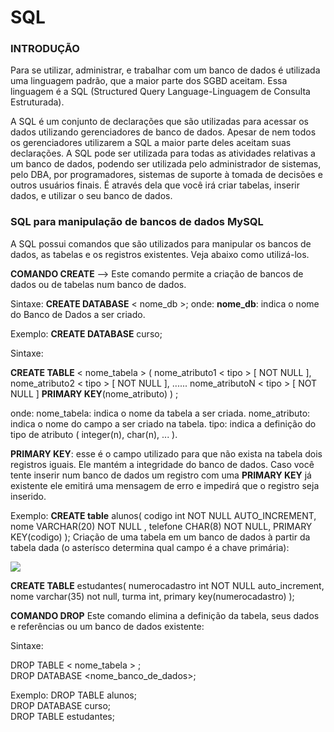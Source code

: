 # SQL

### INTRODUÇÃO

Para se utilizar, administrar, e trabalhar com um banco de
dados é utilizada uma linguagem padrão, que a maior parte dos
SGBD aceitam. Essa linguagem é a SQL (Structured Query
Language-Linguagem de Consulta Estruturada).

A SQL é um conjunto de declarações que são utilizadas para
acessar os dados utilizando gerenciadores de banco de dados.
Apesar de nem todos os gerenciadores utilizarem a SQL a maior
parte deles aceitam suas declarações.
A SQL pode ser utilizada para todas as atividades relativas a
um banco de dados, podendo ser utilizada pelo administrador de
sistemas, pelo DBA, por programadores, sistemas de suporte à
tomada de decisões e outros usuários finais.
É através dela que você irá criar tabelas, inserir dados, e utilizar
o seu banco de dados.


### SQL para manipulação de bancos de dados MySQL

A SQL possui comandos que são utilizados para manipular os
bancos de dados, as tabelas e os registros existentes. Veja abaixo
como utilizá-los.

**COMANDO CREATE** --> Este comando permite a criação de bancos de dados ou de
tabelas num banco de dados.

Sintaxe:
**CREATE DATABASE** < nome_db >;
onde:
**nome_db**: indica o nome do Banco de Dados a ser criado.

Exemplo:
**CREATE DATABASE** curso;

Sintaxe:

**CREATE TABLE** < nome_tabela > (
nome_atributo1 < tipo > [ NOT NULL ],
nome_atributo2 < tipo > [ NOT NULL ],
 ......
nome_atributoN < tipo > [ NOT NULL ]
**PRIMARY KEY**(nome_atributo)
) ;

onde:
nome_tabela: indica o nome da tabela a ser criada.
nome_atributo: indica o nome do campo a ser criado na tabela.
tipo: indica a definição do tipo de atributo ( integer(n), char(n),
... ).

**PRIMARY KEY**: esse é o campo utilizado para que não exista
na tabela dois registros iguais. Ele mantém a integridade do banco
de dados. Caso você tente inserir num banco de dados um registro
com uma **PRIMARY KEY** já existente ele emitirá uma mensagem
de erro e impedirá que o registro seja inserido.

Exemplo:
**CREATE table** alunos(
codigo int NOT NULL AUTO_INCREMENT,
nome VARCHAR(20) NOT NULL ,
telefone CHAR(8) NOT NULL,
PRIMARY KEY(codigo)
);
Criação de uma tabela em um banco de dados à partir da
tabela dada (o asterísco determina qual campo é a chave primária):

![](https://i.imgur.com/aOc0xXK.png)

**CREATE TABLE** estudantes(
numerocadastro int NOT NULL auto_increment,
nome varchar(35) not null,
turma int,
primary key(numerocadastro)
);

**COMANDO DROP**
Este comando elimina a definição da tabela, seus dados e
referências ou um banco de dados existente:

Sintaxe:

DROP TABLE < nome_tabela > ;
<br>
DROP DATABASE <nome_banco_de_dados>;

Exemplo:
DROP TABLE alunos; <br>
DROP DATABASE curso;<br>
DROP TABLE estudantes;



